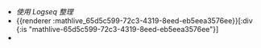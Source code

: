 - *使用 Logseq 整理*
- {{renderer :mathlive_65d5c599-72c3-4319-8eed-eb5eea3576ee}}[:div {:is "mathlive-65d5c599-72c3-4319-8eed-eb5eea3576ee"}]
-
